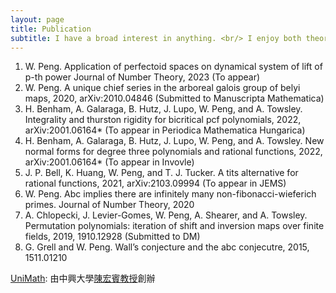 ```yaml
---
layout: page
title: Publication
subtitle: I have a broad interest in anything. <br/> I enjoy both theory and application!
---
```

1. W. Peng. Application of perfectoid spaces on dynamical system of lift of p-th power
Journal of Number Theory, 2023 (To appear)
2. W. Peng. A unique chief series in the arboreal galois group of belyi maps, 2020,
arXiv:2010.04846 (Submitted to Manuscripta Mathematica)
3. H. Benham, A. Galaraga, B. Hutz, J. Lupo, W. Peng, and A. Towsley. Integrality
and thurston rigidity for bicritical pcf polynomials, 2022, arXiv:2001.06164* (To
appear in Periodica Mathematica Hungarica)
4. H. Benham, A. Galaraga, B. Hutz, J. Lupo, W. Peng, and A. Towsley. New normal
forms for degree three polynomials and rational functions, 2022, arXiv:2001.06164*
(To appear in Invovle)
5. J. P. Bell, K. Huang, W. Peng, and T. J. Tucker. A tits alternative for rational
functions, 2021, arXiv:2103.09994 (To appear in JEMS)
6. W. Peng. Abc implies there are infinitely many non-fibonacci-wieferich primes.
Journal of Number Theory, 2020
7. A. Chlopecki, J. Levier-Gomes, W. Peng, A. Shearer, and A. Towsley. Permutation
polynomials: iteration of shift and inversion maps over finite fields, 2019, 1910.12928
(Submitted to DM)
8. G. Grell and W. Peng. Wall’s conjecture and the abc conjecutre, 2015, 1511.01210

[UniMath](https://sites.google.com/a/g2.nctu.edu.tw/unimath/): 由中興大學[陳宏賓教授](http://www.amath.nchu.edu.tw/member_detail.php?Key=65)創辦